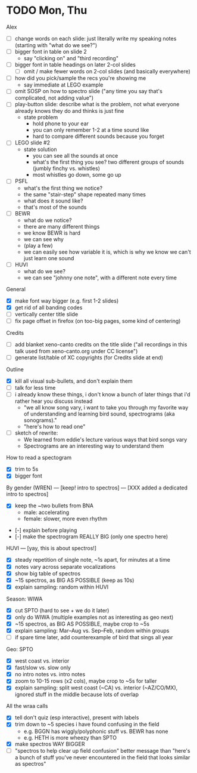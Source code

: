 # TODO Mon, Thu

Alex
- [ ] change words on each slide: just literally write my speaking notes (starting with "what do we see?")
- [ ] bigger font in table on slide 2
  - say "clicking on" and "third recording"
- [ ] bigger font in table headings on later 2-col slides
  - [ ] omit / make fewer words on 2-col slides (and basically everywhere)
- [ ] how did you pick/sample the recs you're showing me
  - say immediate at LEGO example
- [ ] omit SOSP on how to spectro slide ("any time you say that's complicated, not adding value")
- [ ] play-button slide: describe what is the problem, not what everyone already knows they do and thinks is just fine
  - state problem
    - hold phone to your ear
    - you can only remember 1-2 at a time sound like
    - hard to compare different sounds because you forget
- [ ] LEGO slide #2
  - state solution
    - you can see all the sounds at once
    - what's the first thing you see? two different groups of sounds (jumbly finchy vs. whistles)
    - most whistles go down, some go up
- [ ] PSFL
  - what's the first thing we notice?
  - the same "stair-step" shape repeated many times
  - what does it sound like?
  - that's most of the sounds
- [ ] BEWR
  - what do we notice?
  - there are many different things
  - we know BEWR is hard
  - we can see why
  - (play a few)
  - we can easily see how variable it is, which is why we know we can't just learn one sound
- [ ] HUVI
  - what do we see?
  - we can see "johnny one note", with a different note every time

General
- [x] make font way bigger (e.g. first 1-2 slides)
- [x] get rid of all banding codes
- [ ] vertically center title slide
- [ ] fix page offset in firefox (on too-big pages, some kind of centering)

Credits
- [ ] add blanket xeno-canto credits on the title slide ("all recordings in this talk used from xeno-canto.org under CC license")
- [ ] generate list/table of XC copyrights (for Credits slide at end)

Outline
- [x] kill all visual sub-bullets, and don't explain them
- [ ] talk for less time
- [ ] i already know these things, i don't know a bunch of later things that i'd rather hear you discuss instead
  - "we all know song vary, i want to take you through my favorite way of understanding and learning bird sound,
    spectrograms (aka sonograms)."
  - "here's how to read one"
- [ ] sketch of rewrite:
  - We learned from eddie's lecture various ways that bird songs vary
  - Spectrograms are an interesting way to understand them

How to read a spectogram
- [x] trim to 5s
- [x] bigger font

By gender (WREN) — [keep! intro to spectros] — [XXX added a dedicated intro to spectros]
- [x] keep the ~two bullets from BNA
  - male: accelerating
  - female: slower, more even rhythm
- [-] explain before playing
- [-] make the spectrogram REALLY BIG (only one spectro here)

HUVI — [yay, this is about spectros!]
- [x] steady repetition of single note, ~1s apart, for minutes at a time
- [x] notes vary across separate vocalizations
- [x] show big table of spectros
- [x] ~15 spectros, as BIG AS POSSIBLE (keep as 10s)
- [x] explain sampling: random within HUVI

Season: WIWA
- [x] cut SPTO (hard to see + we do it later)
- [x] only do WIWA (multiple examples not as interesting as geo next)
- [x] ~15 spectros, as BIG AS POSSIBLE, maybe crop to ~5s
- [x] explain sampling: Mar–Aug vs. Sep–Feb, random within groups
- [ ] if spare time later, add counterexample of bird that sings all year

Geo: SPTO
- [x] west coast vs. interior
- [x] fast/slow vs. slow only
- [x] no intro notes vs. intro notes
- [x] zoom to 10-15 rows (x2 cols), maybe crop to ~5s for taller
- [x] explain sampling: split west coast (~CA) vs. interior (~AZ/CO/MX), ignored stuff in the middle because lots of overlap

All the wraa calls
- [x] tell don't quiz (esp interactive), present with labels
- [x] trim down to ~5 species i have found confusing in the field
  - e.g. BGGN has wiggly/polyphonic stuff vs. BEWR has none
  - e.g. HETH is more wheezy than SPTO
- [x] make spectros WAY BIGGER
- [ ] "spectros to help clear up field confusion" better message than "here's a bunch of stuff you've never encountered in
      the field that looks similar as spectros"
